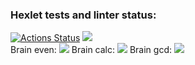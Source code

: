 ### Hexlet tests and linter status:
[![Actions Status](https://github.com/HHelenN/frontend-project-lvl1/workflows/hexlet-check/badge.svg)](https://github.com/HHelenN/frontend-project-lvl1/actions)
<a href="https://codeclimate.com/github/HHelenN/frontend-project-lvl1/maintainability"><img src="https://api.codeclimate.com/v1/badges/b008e370353306b2f81d/maintainability" /></a><br/>
Brain even:
<a href="https://asciinema.org/a/r4eD7OI1uCVxoiCl5B2azRONn" target="_blank"><img src="https://asciinema.org/a/r4eD7OI1uCVxoiCl5B2azRONn.svg" /></a>
Brain calc:
<a href="https://asciinema.org/a/QAp1esxsoHT0clrMcB31wEtJE" target="_blank"><img src="https://asciinema.org/a/QAp1esxsoHT0clrMcB31wEtJE.svg" /></a>
Brain gcd:
<a href="https://asciinema.org/a/bKNLdjboZDZBI5aPiWph1PjhI" target="_blank"><img src="https://asciinema.org/a/bKNLdjboZDZBI5aPiWph1PjhI.svg" /></a>
